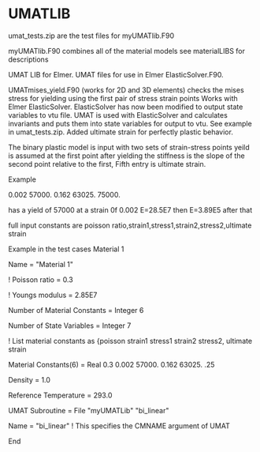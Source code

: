 # UMATLIB

umat_tests.zip are the test files for myUMATlib.F90

myUMATlib.F90 combines all of the material models
see materialLIBS for descriptions

UMAT LIB for Elmer. 
UMAT files for use in Elmer ElasticSolver.F90.
   
  UMATmises_yield.F90 (works for 2D and 3D elements) checks the mises stress for yielding using the first pair of stress strain points
Works with Elmer ElasticSolver.
ElasticSolver has now been modified to output state variables to vtu file.
UMAT is used with ElasticSolver and calculates invariants and puts them into state variables for output to vtu.
See example in umat_tests.zip.  Added ultimate strain for perfectly plastic behavior.

The binary plastic model is input with two sets of strain-stress points yeild is assumed at the first point
after yielding the stiffness is the slope of the second point relative to the first, Fifth entry is ultimate strain.

Example

0.002 57000. 0.162 63025. 75000.

has a yield of 57000 at a strain 0f 0.002 E=28.5E7 then E=3.89E5 after that

full input constants are poisson ratio,strain1,stress1,strain2,stress2,ultimate strain

Example in the test cases
Material 1

Name = "Material 1"

!  Poisson ratio = 0.3

!  Youngs modulus = 2.85E7

Number of Material Constants = Integer 6

Number of State Variables = Integer 7

! List material constants as {poisson strain1 stress1 strain2 stress2, ultimate strain

Material Constants(6) = Real 0.3 0.002 57000. 0.162 63025. .25

Density = 1.0

Reference Temperature = 293.0

UMAT Subroutine = File "myUMATLib" "bi_linear"

Name = "bi_linear"  ! This specifies the CMNAME argument of UMAT

End

